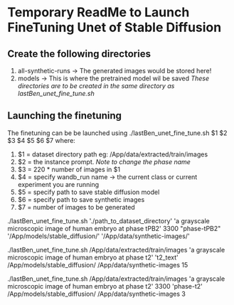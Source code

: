 # Temporary ReadMe to Launch FineTuning Unet of Stable Diffusion

## Create the following directories
1. all-synthetic-runs -> The generated images would be stored here!
2. models -> This is where the pretrained model wil be saved
*These directories are to be created in the same directory as lastBen_unet_fine_tune.sh*

## Launching the finetuning
The finetuning can be be launched using ./lastBen_unet_fine_tune.sh $1 $2 $3 $4 $5 $6 $7 where:
1. $1 = dataset directory path eg: /App/data/extracted/train/images
2. $2 = the instance prompt. *Note to change the phase name*
3. $3 = 220 * number of images in $1
4. $4 = specify wandb_run name -> the current class or current experiment you are running
5. $5 = specify path to save stable diffusion model
6. $6 = specify path to save synthetic images
7. $7 = number of images to be generated

./lastBen_unet_fine_tune.sh './path_to_dataset_directory' 'a grayscale microscopic image of human embryo at phase tPB2' 3300 "phase-tPB2"  '/App/models/stable_diffusion/' '/App/data/synthetic-images/'

./lastBen_unet_fine_tune.sh /App/data/extracted/train/images 'a grayscale microscopic image of human embryo at phase t2' 't2_text' /App/models/stable_diffusion/ /App/data/synthetic-images 15

./lastBen_unet_fine_tune.sh /App/data/extracted/train/images 'a grayscale microscopic image of human embryo at phase t2' 3300 'phase-t2' /App/models/stable_diffusion/ /App/data/synthetic-images 3


